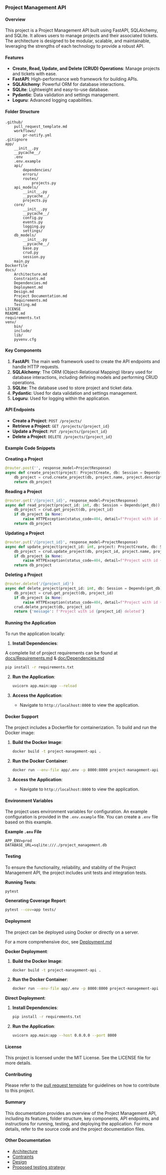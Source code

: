 ### Project Management API

#### Overview

This project is a Project Management API built using FastAPI, SQLAlchemy, and SQLite. It allows users to manage projects and their associated tickets. The architecture is designed to be modular, scalable, and maintainable, leveraging the strengths of each technology to provide a robust API.

#### Features

- **Create, Read, Update, and Delete (CRUD) Operations**: Manage projects and tickets with ease.
- **FastAPI**: High-performance web framework for building APIs.
- **SQLAlchemy**: Powerful ORM for database interactions.
- **SQLite**: Lightweight and easy-to-use database.
- **Pydantic**: Data validation and settings management.
- **Loguru**: Advanced logging capabilities.

#### Folder Structure

```
.github/
    pull_request_template.md
    workflows/
        pr-notify.yml
.gitignore
app/
    __init__.py
    __pycache__/
    .env
    .env.example
    api/
        dependencies/
        errors/
        routes/
            projects.py
    api_models/
        __init__.py
        __pycache__/
        projects.py
    core/
        __init__.py
        __pycache__/
        config.py
        events.py
        logging.py
        settings/
    db_models/
        __init__.py
        __pycache__/
        base.py
        crud.py
        session.py
    main.py
Dockerfile
docs/
    Architecture.md
    Constraints.md
    Dependencies.md
    Deployment.md
    Design.md
    Project Documentation.md
    Requirements.md
    Testing.md
LICENSE
README.md
requirements.txt
venv/
    bin/
    include/
    lib/
    pyvenv.cfg
```

#### Key Components

1. **FastAPI**: The main web framework used to create the API endpoints and handle HTTP requests.
2. **SQLAlchemy**: The ORM (Object-Relational Mapping) library used for database interactions, including defining models and performing CRUD operations.
3. **SQLite**: The database used to store project and ticket data.
4. **Pydantic**: Used for data validation and settings management.
5. **Loguru**: Used for logging within the application.

#### API Endpoints

- **Create a Project**: `POST /projects/`
- **Retrieve a Project**: `GET /projects/{project_id}`
- **Update a Project**: `PUT /projects/{project_id}`
- **Delete a Project**: `DELETE /projects/{project_id}`

#### Example Code Snippets

**Creating a Project**

```python
@router.post('', response_model=ProjectResponse)
async def create_project(project: ProjectCreate, db: Session = Depends(get_db)):
    db_project = crud.create_project(db, project.name, project.description)
    return db_project
```

**Reading a Project**

```python
@router.get('/{project_id}', response_model=ProjectResponse)
async def read_project(project_id: int, db: Session = Depends(get_db)):
    db_project = crud.get_project(db, project_id)
    if db_project is None:
        raise HTTPException(status_code=404, detail=f"Project with id {project_id} not found")
    return db_project
```

**Updating a Project**

```python
@router.put('/{project_id}', response_model=ProjectResponse)
async def update_project(project_id: int, project: ProjectCreate, db: Session = Depends(get_db)):
    db_project = crud.update_project(db, project_id, project.name, project.description)
    if db_project is None:
        raise HTTPException(status_code=404, detail=f"Project with id {project_id} not found")
    return db_project
```

**Deleting a Project**

```python
@router.delete('/{project_id}')
async def delete_project(project_id: int, db: Session = Depends(get_db)):
    db_project = crud.get_project(db, project_id)
    if db_project is None:
        raise HTTPException(status_code=404, detail=f"Project with id {project_id} not found")
    crud.delete_project(db, project_id)
    return {'message': f'Project with id {project_id} deleted'}
```

#### Running the Application

To run the application locally:

1. **Install Dependencies**:

A complete list of project requirements can be found at [docs/Requirements.md](./docs/Requirements.md) & [doc/Dependencies.md](./docs/Dependencies.md)

```sh
pip install -r requirements.txt
```

2. **Run the Application**:

   ```sh
   uvicorn app.main:app --reload
   ```

3. **Access the Application**:
   - Navigate to `http://localhost:8000` to view the application.

#### Docker Support

The project includes a Dockerfile for containerization. To build and run the Docker image:

1. **Build the Docker Image**:

   ```sh
   docker build -t project-management-api .
   ```

2. **Run the Docker Container**:

   ```sh
   docker run --env-file app/.env -p 8000:8000 project-management-api
   ```

3. **Access the Application**:
   - Navigate to `http://localhost:8000` to view the application.

#### Environment Variables

The project uses environment variables for configuration. An example configuration is provided in the `.env.example` file. You can create a `.env` file based on this example.

**Example `.env` File**

```example
APP_ENV=prod
DATABASE_URL=sqlite:///./project_management.db
```

#### Testing

To ensure the functionality, reliability, and stability of the Project Management API, the project includes unit tests and integration tests.

**Running Tests**:

```sh
pytest
```

**Generating Coverage Report**:

```sh
pytest --cov=app tests/
```

#### Deployment

The project can be deployed using Docker or directly on a server.

For a more comprehensive doc, see [Deployment.md](./docs/Deployment.md)

**Docker Deployment**:

1. **Build the Docker Image**:
   ```sh
   docker build -t project-management-api .
   ```
2. **Run the Docker Container**:
   ```sh
   docker run --env-file app/.env -p 8000:8000 project-management-api
   ```

**Direct Deployment**:

1. **Install Dependencies**:
   ```sh
   pip install -r requirements.txt
   ```
2. **Run the Application**:
   ```sh
   uvicorn app.main:app --host 0.0.0.0 --port 8000
   ```

#### License

This project is licensed under the MIT License. See the LICENSE file for more details.

#### Contributing

Please refer to the [pull request template](.github/pull_request_template.md) for guidelines on how to contribute to this project.

#### Summary

This documentation provides an overview of the Project Management API, including its features, folder structure, key components, API endpoints, and instructions for running, testing, and deploying the application. For more details, refer to the source code and the project documentation files.

#### Other Documentation

- [Architecture](./docs/Architecture.md)
- [Contraints](./docs/Contraints.md)
- [Design](./docs/Design.md)
- [Proposed testing strategy](./docs/Testing.md)
